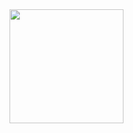 <img src="https://media2.giphy.com/media/v1.Y2lkPTc5MGI3NjExYmczNnc5bndidzRtcmIydmdzaDZ4c2Jpb3Nnb3NsOGh2YTJxNHlkbyZlcD12MV9pbnRlcm5hbF9naWZfYnlfaWQmY3Q9Zw/DHBGehJ3FSZEygszX3/giphy.webp" width=200px>
